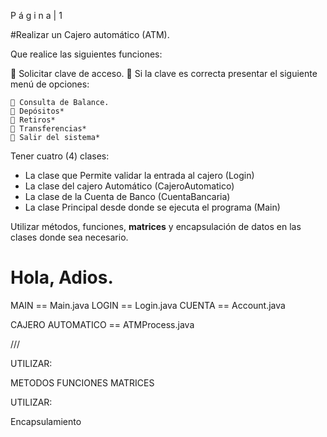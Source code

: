 P á g i n a | 1


#Realizar un Cajero automático (ATM). 

Que realice las siguientes funciones:

 Solicitar clave de acceso.
 Si la clave es correcta presentar el siguiente menú de
  opciones:

     Consulta de Balance.
     Depósitos*
     Retiros*
     Transferencias*
     Salir del sistema* 

Tener cuatro (4) clases:

  - La clase que Permite validar la entrada al cajero (Login)
  - La clase del cajero Automático (CajeroAutomatico)
  - La clase de la Cuenta de Banco (CuentaBancaria)
  - La clase Principal desde donde se ejecuta el programa
    (Main)

  Utilizar métodos, funciones, **matrices** y encapsulación de
  datos en las clases donde sea necesario. 



# Hola, Adios.

MAIN == Main.java
LOGIN == Login.java
CUENTA == Account.java

CAJERO AUTOMATICO == ATMProcess.java

///

UTILIZAR:

METODOS
FUNCIONES
MATRICES

UTILIZAR:

Encapsulamiento


